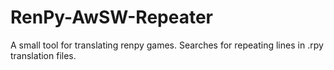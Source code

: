 # RenPy-AwSW-Repeater
A small tool for translating renpy games. Searches for repeating lines in .rpy translation files.

